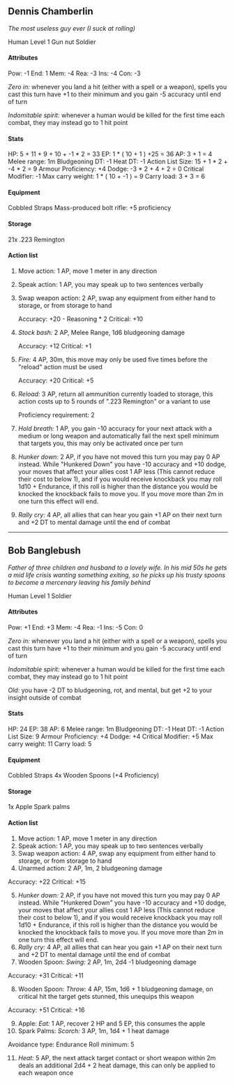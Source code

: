 ## Dennis Chamberlin
*The most useless guy ever (I suck at rolling)*

Human
Level 1 Gun nut Soldier
#### Attributes

Pow: -1
End: 1
Mem: -4
Rea: -3
Ins: -4
Con: -3

*Zero in:* whenever you land a hit (either with a spell or a weapon), spells you cast this turn have +1 to their minimum and you gain -5 accuracy until end of turn

*Indomitable spirit:* whenever a human would be killed for the first time each combat, they may instead go to 1 hit point
#### Stats

HP: 5 + 11 + 9 + 10 + -1 * 2 = 33
EP: 1 * ( 10 + 1 ) +25 = 36
AP: 3 + 1 = 4
Melee range: 1m
Bludgeoning DT: -1
Heat DT: -1
Action List Size: 15 + 1 * 2 + -4 * 2 = 9
Armour Proficiency: +4
Dodge: -3 * 2 + 4 + 2 = 0
Critical Modifier: -1
Max carry weight: 1 * ( 10 + -1 ) = 9
Carry load: 3 + 3 = 6

#### Equipment

Cobbled Straps
Mass-produced bolt rifle: +5 proficiency
#### Storage


21x .223 Remington
#### Action list

1. Move action: 1 AP, move 1 meter in any direction
2. Speak action: 1 AP, you may speak up to two sentences verbally
3. Swap weapon action: 2 AP, swap any equipment from either hand to storage, or from storage to hand

   Accuracy: +20 - Reasoning * 2
   Critical: +10
4. *Stock bash:* 2 AP, Melee Range, 1d6 bludgeoning damage

   Accuracy: +12
   Critical: +1
5. *Fire:* 4 AP, 30m, this move may only be used five times before the "reload" action must be used

   Accuracy: +20
   Critical: +5
6. *Reload:* 3 AP, return all ammunition currently loaded to storage, this action costs up to 5 rounds of ".223 Remington" or a variant to use

   Proficiency requirement: 2
7. *Hold breath:* 1 AP, you gain -10 accuracy for your next attack with a medium or long weapon and automatically fail the next spell minimum that targets you, this may only be activated once per turn
8. *Hunker down:* 2 AP, if you have not moved this turn you may pay 0 AP instead. While "Hunkered Down" you have -10 accuracy and +10 dodge, your moves that affect your allies cost 1 AP less (This cannot reduce their cost to below 1), and if you would receive knockback you may roll 1d10 + Endurance, if this roll is higher than the distance you would be knocked the knockback fails to move you. If you move more than 2m in one turn this effect will end.
9. *Rally cry:* 4 AP, all allies that can hear you gain +1 AP on their next turn and +2 DT to mental damage until the end of combat

---
## Bob Banglebush
*Father of three children and husband to a lovely wife. In his mid 50s he gets a mid life crisis wanting something exiting, so he picks up his trusty spoons to become a mercenary leaving his family behind*

Human
Level 1 Soldier
#### Attributes

Pow: +1
End: +3
Mem: -4
Rea: -1
Ins: -5
Con: 0

*Zero in:* whenever you land a hit (either with a spell or a weapon), spells you cast this turn have +1 to their minimum and you gain -5 accuracy until end of turn

*Indomitable spirit:* whenever a human would be killed for the first time each combat, they may instead go to 1 hit point

*Old:* you have -2 DT to bludgeoning, rot, and mental, but get +2 to your insight outside of combat
#### Stats

HP: 24
EP: 38
AP: 6
Melee range: 1m
Bludgeoning DT: -1
Heat DT: -1
Action List Size: 9
Armour Proficiency: +4
Dodge: +4
Critical Modifier: +5
Max carry weight: 11
Carry load: 5

#### Equipment

Cobbled Straps
4x Wooden Spoons (+4 Proficiency)
#### Storage

1x Apple
Spark palms
#### Action list

1. Move action: 1 AP, move 1 meter in any direction
2. Speak action: 1 AP, you may speak up to two sentences verbally
3. Swap weapon action: 4 AP, swap any equipment from either hand to storage, or from storage to hand
4. Unarmed action: 2 AP, 1m, 2 bludgeoning damage

Accuracy: +22
Critical: +15

5. *Hunker down:* 2 AP, if you have not moved this turn you may pay 0 AP instead. While "Hunkered Down" you have -10 accuracy and +10 dodge, your moves that affect your allies cost 1 AP less (This cannot reduce their cost to below 1), and if you would receive knockback you may roll 1d10 + Endurance, if this roll is higher than the distance you would be knocked the knockback fails to move you. If you move more than 2m in one turn this effect will end.
6. *Rally cry:* 4 AP, all allies that can hear you gain +1 AP on their next turn and +2 DT to mental damage until the end of combat
7. Wooden Spoon: *Swing:* 2 AP, 1m, 2d4 -1 bludgeoning damage

Accuracy: +31
Critical: +11

8. Wooden Spoon: *Throw:* 4 AP, 15m, 1d6 + 1 bludgeoning damage, on critical hit the target gets stunned, this unequips this weapon

Accuracy: +51
Critical: +16

9. Apple: *Eat:* 1 AP, recover 2 HP and 5 EP, this consumes the apple
10. Spark Palms: *Scorch:* 3 AP, 1m, 1d4 + 1 heat damage

Avoidance type: Endurance
Roll minimum: 5

11. *Heat:* 5 AP, the next attack target contact or short weapon within 2m deals an additional 2d4 + 2 heat damage, this can only be applied to each weapon once